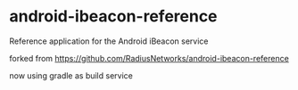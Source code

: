 android-ibeacon-reference
=========================

Reference application for the Android iBeacon service

forked from https://github.com/RadiusNetworks/android-ibeacon-reference

now using gradle as build service
